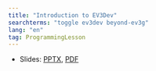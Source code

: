 ```yaml
---
title: "Introduction to EV3Dev"
searchterms: "toggle ev3dev beyond-ev3g"
lang: "en"
tag: ProgrammingLesson
---
```

 <ul>
 <li class="ng-binding">Slides:
 <a href="ProgrammingLessons/beyond-ev3g/EV3Dev-intro.pptx">PPTX</a>,
 <a href="ProgrammingLessons/beyond-ev3g/EV3Dev-intro.pdf">PDF</a>
 </li>
 </ul>
